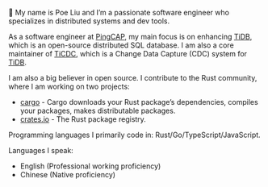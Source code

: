 👋 My name is Poe Liu and I’m a passionate software engineer who specializes in distributed systems and dev tools.

As a software engineer at [PingCAP], my main focus is on enhancing [TiDB], which is an open-source distributed SQL database. I am also a core maintainer of [TiCDC], which is a Change Data Capture (CDC) system for [TiDB].

I am also a big believer in open source. I contribute to the Rust community, where I am working on two projects:

- [cargo] - Cargo downloads your Rust package’s dependencies, compiles your packages, makes distributable packages.
- [crates.io] - The Rust package registry.

Programming languages I primarily code in: Rust/Go/TypeScript/JavaScript.

Languages I speak:

- English (Professional working proficiency)
- Chinese (Native proficiency)

[PingCAP]: https://www.pingcap.com/
[TiDB]: https://github.com/pingcap/tidb
[TiCDC]: https://github.com/pingcap/tiflow
[cargo]: https://github.com/rust-lang/cargo
[crates.io]: https://github.com/rust-lang/crates.io
[submit a new issue]: https://github.com/OxPoe/OxPoe/issues/new
